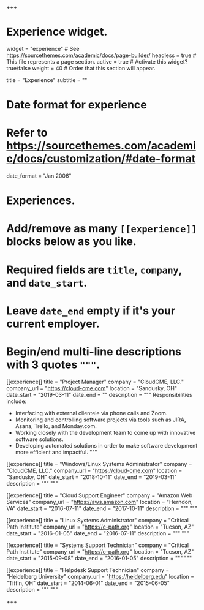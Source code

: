 +++
# Experience widget.
widget = "experience"  # See https://sourcethemes.com/academic/docs/page-builder/
headless = true  # This file represents a page section.
active = true  # Activate this widget? true/false
weight = 40  # Order that this section will appear.

title = "Experience"
subtitle = ""

# Date format for experience
#   Refer to https://sourcethemes.com/academic/docs/customization/#date-format
date_format = "Jan 2006"

# Experiences.
#   Add/remove as many `[[experience]]` blocks below as you like.
#   Required fields are `title`, `company`, and `date_start`.
#   Leave `date_end` empty if it's your current employer.
#   Begin/end multi-line descriptions with 3 quotes `"""`.
[[experience]]
  title = "Project Manager"
  company = "CloudCME, LLC."
  company_url = "https://cloud-cme.com"
  location = "Sandusky, OH"
  date_start = "2019-03-11"
  date_end = ""
  description = """
  Responsibilities include:
  
  * Interfacing with external clientele via phone calls and Zoom.
  * Monitoring and controlling software projects via tools such as JIRA, Asana, Trello, and Monday.com.
  * Working closely with the development team to come up with innovative software solutions.
  * Developing automated solutions in order to make software development more efficient and impactful.
  """

[[experience]]
  title = "Windows/Linux Systems Administrator"
  company = "CloudCME, LLC."
  company_url = "https://cloud-cme.com"
  location = "Sandusky, OH"
  date_start = "2018-10-11"
  date_end = "2019-03-11"
  description = """
  """

[[experience]]
  title = "Cloud Support Engineer"
  company = "Amazon Web Services"
  company_url = "https://aws.amazon.com"
  location = "Herndon, VA"
  date_start = "2016-07-11"
  date_end = "2017-10-11"
  description = """
  """

[[experience]]
  title = "Linux Systems Administrator"
  company = "Critical Path Institute"
  company_url = "https://c-path.org"
  location = "Tucson, AZ"
  date_start = "2016-01-05"
  date_end = "2016-07-11"
  description = """
  """

[[experience]]
  title = "Systems Support Technician"
  company = "Critical Path Institute"
  company_url = "https://c-path.org"
  location = "Tucson, AZ"
  date_start = "2015-09-08"
  date_end = "2016-01-05"
  description = """
"""

[[experience]]
  title = "Helpdesk Support Technician"
  company = "Heidelberg University"
  company_url = "https://heidelberg.edu"
  location = "Tiffin, OH"
  date_start = "2014-06-01"
  date_end = "2015-06-05"
  description = """
"""

+++
